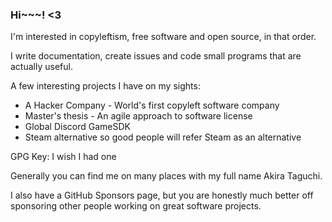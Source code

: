 ### Hi~~~! <3
I'm interested in copyleftism, free software and open source, in that order.

I write documentation, create issues and code small programs that are actually useful.

A few interesting projects I have on my sights:

- A Hacker Company - World's first copyleft software company
- Master's thesis - An agile approach to software license
- Global Discord GameSDK
- Steam alternative so good people will refer Steam as an alternative

GPG Key: I wish I had one

Generally you can find me on many places with my full name Akira Taguchi.

I also have a GitHub Sponsors page, but you are honestly much better off sponsoring other people working on great software projects.

<!-- and yes i literally downloaded 5k+ repositories on bare metal. on windows. my defender was angry. -->
